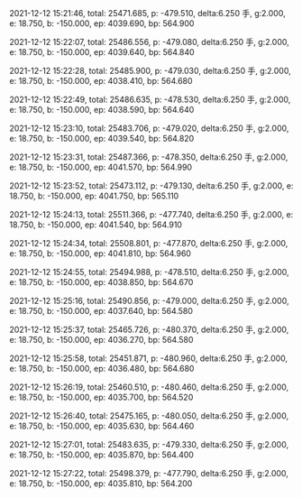 2021-12-12 15:21:46, total: 25471.685, p: -479.510, delta:6.250 手, g:2.000, e: 18.750, b: -150.000, ep: 4039.690, bp: 564.900

2021-12-12 15:22:07, total: 25486.556, p: -479.080, delta:6.250 手, g:2.000, e: 18.750, b: -150.000, ep: 4039.640, bp: 564.840

2021-12-12 15:22:28, total: 25485.900, p: -479.030, delta:6.250 手, g:2.000, e: 18.750, b: -150.000, ep: 4038.410, bp: 564.680

2021-12-12 15:22:49, total: 25486.635, p: -478.530, delta:6.250 手, g:2.000, e: 18.750, b: -150.000, ep: 4038.590, bp: 564.640

2021-12-12 15:23:10, total: 25483.706, p: -479.020, delta:6.250 手, g:2.000, e: 18.750, b: -150.000, ep: 4039.540, bp: 564.820

2021-12-12 15:23:31, total: 25487.366, p: -478.350, delta:6.250 手, g:2.000, e: 18.750, b: -150.000, ep: 4041.570, bp: 564.990

2021-12-12 15:23:52, total: 25473.112, p: -479.130, delta:6.250 手, g:2.000, e: 18.750, b: -150.000, ep: 4041.750, bp: 565.110

2021-12-12 15:24:13, total: 25511.366, p: -477.740, delta:6.250 手, g:2.000, e: 18.750, b: -150.000, ep: 4041.540, bp: 564.910

2021-12-12 15:24:34, total: 25508.801, p: -477.870, delta:6.250 手, g:2.000, e: 18.750, b: -150.000, ep: 4041.810, bp: 564.960

2021-12-12 15:24:55, total: 25494.988, p: -478.510, delta:6.250 手, g:2.000, e: 18.750, b: -150.000, ep: 4038.850, bp: 564.670

2021-12-12 15:25:16, total: 25490.856, p: -479.000, delta:6.250 手, g:2.000, e: 18.750, b: -150.000, ep: 4037.640, bp: 564.580

2021-12-12 15:25:37, total: 25465.726, p: -480.370, delta:6.250 手, g:2.000, e: 18.750, b: -150.000, ep: 4036.270, bp: 564.580

2021-12-12 15:25:58, total: 25451.871, p: -480.960, delta:6.250 手, g:2.000, e: 18.750, b: -150.000, ep: 4036.480, bp: 564.680

2021-12-12 15:26:19, total: 25460.510, p: -480.460, delta:6.250 手, g:2.000, e: 18.750, b: -150.000, ep: 4035.700, bp: 564.520

2021-12-12 15:26:40, total: 25475.165, p: -480.050, delta:6.250 手, g:2.000, e: 18.750, b: -150.000, ep: 4035.630, bp: 564.460

2021-12-12 15:27:01, total: 25483.635, p: -479.330, delta:6.250 手, g:2.000, e: 18.750, b: -150.000, ep: 4035.870, bp: 564.400

2021-12-12 15:27:22, total: 25498.379, p: -477.790, delta:6.250 手, g:2.000, e: 18.750, b: -150.000, ep: 4035.810, bp: 564.200